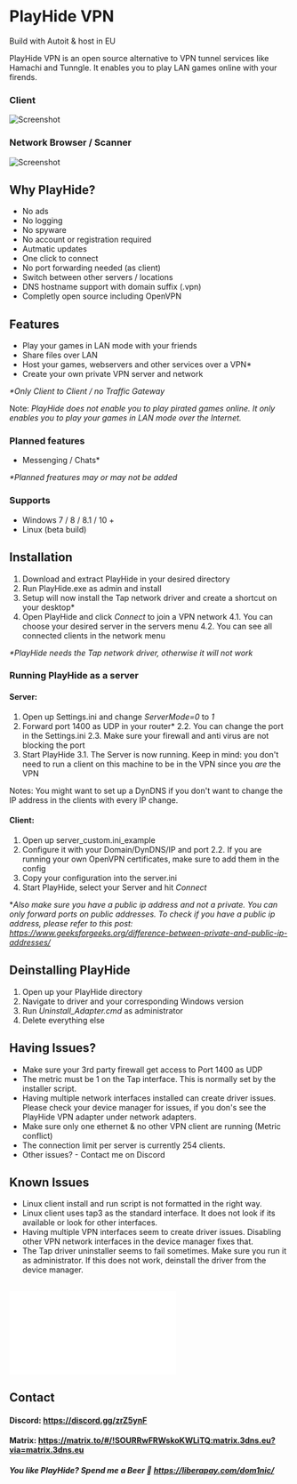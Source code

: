 
# PlayHide VPN
Build with Autoit & host in EU

PlayHide VPN is an open source alternative to VPN tunnel services like Hamachi and Tunngle. It enables you to play LAN games online with your firends. 

### Client
![Screenshot](https://github.com/DoM1niC/PlayHide/blob/master/res/client.png?raw=true)

### Network Browser / Scanner
![Screenshot](https://github.com/DoM1niC/PlayHide/raw/master/res/network-scanner.png?raw=true)
## Why PlayHide?
- No ads
- No logging
- No spyware
- No account or registration required 
- Autmatic updates
- One click to connect
- No port forwarding needed (as client)
- Switch between other servers / locations
- DNS hostname support with domain suffix (.vpn)
- Completly open source including OpenVPN

## Features
- Play your games in LAN mode with your friends
- Share files over LAN
- Host your games, webservers and other services over a VPN*
- Create your own private VPN server and network

_*Only Client to Client / no Traffic Gateway_

Note: _PlayHide does not enable you to play pirated games online. It only enables you to play your games in LAN mode over the Internet._

### Planned features
- Messenging / Chats*

_*Planned freatures may or may not be added_

### Supports
- Windows 7 / 8 / 8.1 / 10 +
- Linux (beta build)



## Installation
1. Download and extract PlayHide in your desired directory
2. Run PlayHide.exe as admin and install 
3. Setup will now install the Tap network driver and create a shortcut on your desktop*
4. Open PlayHide and click *Connect* to join a VPN network
4.1. You can choose your desired server in the servers menu
4.2. You can see all connected clients in the network menu

_*PlayHide needs the Tap network driver, otherwise it will not work_



### Running PlayHide as a server
#### Server:
1. Open up Settings.ini and change _ServerMode=0_ to _1_
2. Forward port 1400 as UDP in your router*
2.2.  You can change the port in the Settings.ini
2.3. Make sure your firewall and anti virus are not blocking the port
3. Start PlayHide
3.1. The Server is now running. Keep in mind: you don't need to run a client on this machine to be in the VPN since you *are* the VPN

Notes: You might want to set up a DynDNS if you don't want to change the IP address in the clients  with every IP change. 

#### Client: 
1. Open up server_custom.ini_example
2. Configure it with your Domain/DynDNS/IP and port
2.2. If you are running your own OpenVPN certificates, make sure to add them in the config  
3. Copy your configuration into the server.ini
4. Start PlayHide, select your Server and hit *Connect*

*_Also make sure you have a public ip address and not a private. You can only forward ports on public addresses. To check if you have a public ip address, please refer to this post: https://www.geeksforgeeks.org/difference-between-private-and-public-ip-addresses/_ 

## Deinstalling PlayHide
1. Open up your PlayHide directory
2. Navigate to driver and your corresponding Windows version
3. Run _Uninstall_Adapter.cmd_ as administrator
4. Delete everything else

## Having Issues?
- Make sure your 3rd party firewall get access to Port 1400 as UDP
- The metric must be 1 on the Tap interface. This is normally set by the installer script.
- Having multiple network interfaces installed can create driver issues. Please check your device manager for issues, if you don's see the PlayHide VPN adapter under network adapters.
- Make sure only one ethernet & no other VPN client are running (Metric conflict)
- The connection limit per server is currently 254 clients.
- Other issues? - Contact me on Discord

## Known Issues
- Linux client install and run script is not formatted in the right way.
- Linux client uses tap3 as the standard interface. It does not look if its available or look for other interfaces.
- Having multiple VPN interfaces seem to create driver issues. Disabling other VPN network interfaces in the device manager fixes that.
- The Tap driver uninstaller seems to fail sometimes. Make sure you run it as administrator. If this does not work, deinstall the driver from the device manager.


## ![Changelogs](Changelog.md)

## Contact
#### Discord: https://discord.gg/zrZ5ynF
#### Matrix: https://matrix.to/#/!SOURRwFRWskoKWLiTQ:matrix.3dns.eu?via=matrix.3dns.eu


##### You like PlayHide? Spend me a Beer 🍺 https://liberapay.com/dom1nic/
